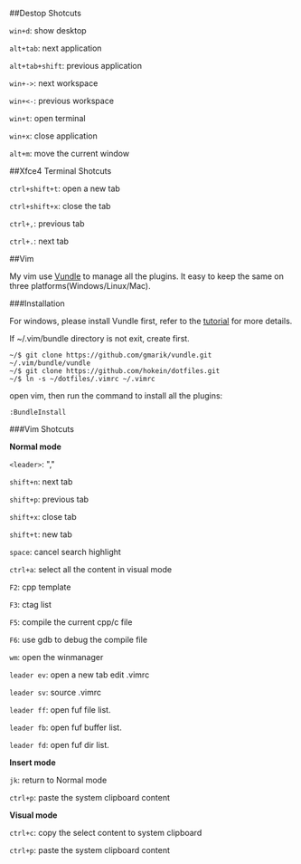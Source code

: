 ##Destop Shotcuts

`win+d`: show desktop

`alt+tab`: next application

`alt+tab+shift`: previous application

`win+->`: next workspace

`win+<-`: previous workspace

`win+t`: open terminal

`win+x`: close application

`alt+m`: move the current window

##Xfce4 Terminal Shotcuts

`ctrl+shift+t`: open a new tab

`ctrl+shift+x`: close the tab

`ctrl+,`: previous tab

`ctrl+.`: next tab

##Vim 

My vim use [Vundle](https://github.com/gmarik/vundle) to manage all the plugins. 
It easy to keep the same on three platforms(Windows/Linux/Mac).

###Installation 

For windows, please install Vundle first, refer to the [tutorial](https://github.com/gmarik/vundle/wiki/Vundle-for-Windows) for more details.

If ~/.vim/bundle directory is not exit, create first.

    ~/$ git clone https://github.com/gmarik/vundle.git ~/.vim/bundle/vundle
    ~/$ git clone https://github.com/hokein/dotfiles.git
    ~/$ ln -s ~/dotfiles/.vimrc ~/.vimrc

open vim, then run the command to install all the plugins:

    :BundleInstall

###Vim Shotcuts

**Normal mode**

`<leader>`: ","

`shift+n`: next tab

`shift+p`: previous tab

`shift+x`: close tab

`shift+t`: new tab

`space`: cancel search highlight

`ctrl+a`: select all the content in visual mode

`F2`: cpp template

`F3`: ctag list

`F5`: compile the current cpp/c file

`F6`: use gdb to debug the compile file

`wm`: open the winmanager

`leader ev`: open a new tab edit .vimrc

`leader sv`: source .vimrc

`leader ff`: open fuf file list.

`leader fb`: open fuf buffer list.

`leader fd`: open fuf dir list.

**Insert mode**

`jk`: return to Normal mode

`ctrl+p`: paste the system clipboard content

**Visual mode**

`ctrl+c`: copy the select content to system clipboard

`ctrl+p`: paste the system clipboard content
